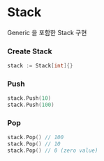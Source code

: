 # Stack

Generic 을 포함한 Stack 구현

### Create Stack
```go
stack := Stack[int]{}
```

### Push
```go
stack.Push(10)
stack.Push(100)
```

### Pop
```go
stack.Pop() // 100
stack.Pop() // 10
stack.Pop() // 0 (zero value)
```
